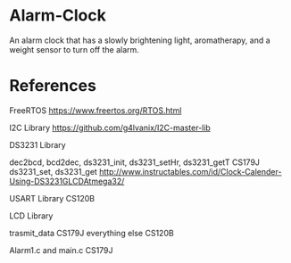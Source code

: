 # Alarm-Clock
An alarm clock that has a slowly brightening light, aromatherapy, and a weight sensor to turn off the alarm.

# References

FreeRTOS
https://www.freertos.org/RTOS.html

I2C Library
https://github.com/g4lvanix/I2C-master-lib

DS3231 Library 

dec2bcd, bcd2dec, ds3231_init, ds3231_setHr, ds3231_getT CS179J
ds3231_set, ds3231_get http://www.instructables.com/id/Clock-Calender-Using-DS3231GLCDAtmega32/

USART Library
CS120B

LCD Library 

trasmit_data CS179J
everything else CS120B

Alarm1.c and main.c 
CS179J
